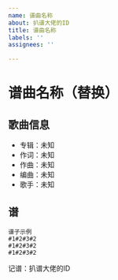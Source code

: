 ```yaml
---
name: 谱曲名称
about: 扒谱大佬的ID
title: 谱曲名称
labels: ''
assignees: ''

---
```


# 谱曲名称（替换）

<!-- 歌曲配图  拖动或制粘贴到该注释下方即可 -->






## 歌曲信息

- 专辑：未知
- 作词：未知
- 作曲：未知
- 编曲：未知
- 歌手：未知

## 谱

```
谱子示例
#1#2#3#2
#1#2#3#2
#1#2#3#2

``` 

记谱：扒谱大佬的ID
